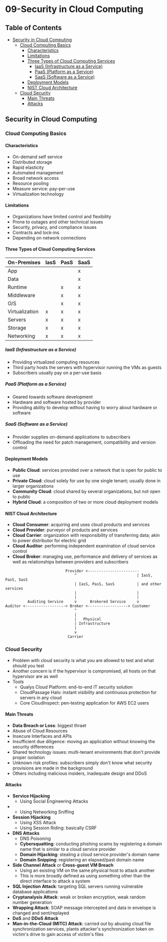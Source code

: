 # 09-Security in Cloud Computing

## Table of Contents

- [Security in Cloud Computing](09-security_in_cloud_computing.md#security-in-cloud-computing)
  - [Cloud Computing Basics](09-security_in_cloud_computing.md#cloud-computing-basics)
    - [Characteristics](09-security_in_cloud_computing.md#characteristics)
    - [Limitations](09-security_in_cloud_computing.md#limitations)
    - [Three Types of Cloud Computing Services](09-security_in_cloud_computing.md#three-types-of-cloud-computing-services)
      - [IaaS \(Infrastructure as a Service\)](09-security_in_cloud_computing.md#iaas-infrastructure-as-a-service)
      - [PaaS \(Platform as a Service\)](09-security_in_cloud_computing.md#paas-platform-as-a-service)
      - [SaaS \(Software as a Service\)](09-security_in_cloud_computing.md#saas-software-as-a-service)
    - [Deployment Models](09-security_in_cloud_computing.md#deployment-models)
    - [NIST Cloud Architecture](09-security_in_cloud_computing.md#nist-cloud-architecture)
  - [Cloud Security](09-security_in_cloud_computing.md#cloud-security)
    - [Main Threats](09-security_in_cloud_computing.md#main-threats)
    - [Attacks](09-security_in_cloud_computing.md#attacks)

## Security in Cloud Computing

### Cloud Computing Basics

#### Characteristics

- On-demand self service
- Distributed storage
- Rapid elasticity
- Automated management
- Broad network access
- Resource pooling
- Measure service: pay-per-use
- Virtualization technology

#### Limitations

- Organizations have limited control and flexibility
- Prone to outages and other technical issues
- Security, privacy, and compliance issues
- Contracts and lock-ins
- Depending on network connections

#### Three Types of Cloud Computing Services

| On-Premises    | IasS | PasS | SaaS |
| :------------- | :--- | :--- | :--- |
| App            |      |      | x    |
| Data           |      |      | x    |
| Runtime        |      | x    | x    |
| Middleware     |      | x    | x    |
| O/S            |      | x    | x    |
| Virtualization | x    | x    | x    |
| Servers        | x    | x    | x    |
| Storage        | x    | x    | x    |
| Networking     | x    | x    | x    |

##### IaaS \(Infrastructure as a Service\)

- Providing virtualized computing resources
- Third party hosts the servers with hypervisor running the VMs as guests
- Subscribers usually pay on a per-use basis

##### PaaS \(Platform as a Service\)

- Geared towards software development
- Hardware and software hosted by provider
- Providing ability to develop without having to worry about hardware or software

##### SaaS \(Software as a Service\)

- Provider supplies on-demand applications to subscribers
- Offloading the need for patch management, compatibility and version control

#### Deployment Models

- **Public Cloud**: services provided over a network that is open for public to use
- **Private Cloud**: cloud solely for use by one single tenant; usually done in larger organizations
- **Community Cloud**: cloud shared by several organizations, but not open to public
- **Hybrid Cloud**: a composition of two or more cloud deployment models

#### NIST Cloud Architecture

- **Cloud Consumer**: acquiring and uses cloud products and services
- **Cloud Provider**: purveyor of products and services
- **Cloud Carrier**: organization with responsibility of transferring data; akin to power distributor for electric grid
- **Cloud Auditor**: performing independent examination of cloud service control
- **Cloud Broker**: managing use, performance and delivery of services as well as relationships between providers and subscribers

```text
                           Provider <-----------------------
                               ^                           | IasS, PasS, SasS
                               | IasS, PasS, SasS          | and other services
                               |                           |
                               |                           |
          Auditing Service     v      Brokered Service     v
Auditor <------------------> Broker <------------------> Customer
                               ^
                               |
                               |   Physical
                               | Infrastructure
                               |
                               v
                            Carrier
```

### Cloud Security

- Problem with cloud security is what you are allowed to test and what should you test
- Another concern is if the hypervisor is compromised, all hosts on that hypervisor are as well
- Tools
  - Qualys Cloud Platform: end-to-end IT security solution
  - CloudPassage Halo: instant visibility and continuous protection for servers in any cloud
  - Core CloudInspect: pen-testing application for AWS EC2 users

#### Main Threats

- **Data Breach or Loss**: biggest thraet
- Abuse of Cloud Resources
- Insecure Interfaces and APIs
- Insufficient due diligence: moving an application without knowing the security differences
- Shared technology issues: multi-tenant environments that don't provide proper isolation
- Unknown risk profiles: subscribers simply don't know what security provisions are made in the background
- Others including malicious insiders, inadequate design and DDoS

#### Attacks

- **Service Hijacking**
  - Using Social Engineering Attacks
- - Using Networking Sniffing
- **Session Hijacking**
  - Using XSS Attack
  - Using Session Riding: basically CSRF
- **DNS Attacks**
  - DNS Poisoning
  - **Cybersquatting**: conducting phishing scams by registering a domain name that is similar to a cloud service provider
  - **Domain Hijacking**: stealing a cloud service provider's domain name
  - **Domain Snipping**: registering an elapsed/past domain name
- **Side Channel Attack** or **Cross-guest VM Breach**
  - Using an existing VM on the same physical host to attack another
  - This is more broadly defined as using something other than the direct interface to attack a system
- **SQL Injection Attack**: targeting SQL servers running vulnerable database applications
- **Cryptanalysis Attack**: weak or broken encryption, weak random number generation
- **Wrapping Attack**: SOAP message intercepted and data in envelope is changed and sent/replayed
- **DoS** and **DDoS Attack**
- **Man-in-the-Cloud \(MITC\) Attack**: carried out by abusing cloud file synchronization services, plants attacker's synchronization token on victim's drive to gain access of victim's files
